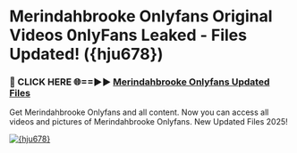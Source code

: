# Merindahbrooke Onlyfans Original Videos 0nlyFans Leaked - Files Updated! ({hju678})

<h3>🔴 CLICK HERE 🌐==►► <a href="https://tinyurl.com/ms9xzufz" rel="nofollow">Merindahbrooke Onlyfans Updated Files</a></h3>

Get Merindahbrooke Onlyfans and all content. Now you can access all videos and pictures of Merindahbrooke Onlyfans. New Updated Files 2025!

[![{hju678}](https://i.imgur.com/PQ7UWWw.gif)](https://tinyurl.com/ms9xzufz)